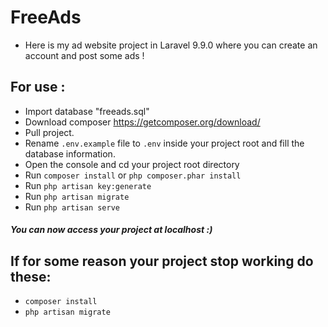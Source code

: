 # FreeAds
- Here is my ad website project in Laravel 9.9.0 where you can create an account and post some ads !

## For use :
- Import database "freeads.sql"
- Download composer https://getcomposer.org/download/
- Pull project.
- Rename `.env.example` file to `.env` inside your project root and fill the database information.
- Open the console and cd your project root directory
- Run `composer install` or ```php composer.phar install```
- Run `php artisan key:generate` 
- Run `php artisan migrate`
- Run `php artisan serve`

##### You can now access your project at localhost :)

## If for some reason your project stop working do these:
- `composer install`
- `php artisan migrate`
